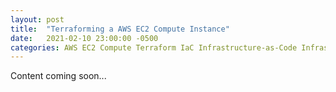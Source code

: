 ```yaml
---
layout: post
title:  "Terraforming a AWS EC2 Compute Instance"
date:   2021-02-10 23:00:00 -0500
categories: AWS EC2 Compute Terraform IaC Infrastructure-as-Code Infrastructure
---
```


Content coming soon...